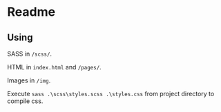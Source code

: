 # Readme

## Using

SASS in `/scss/`.

HTML in `index.html` and `/pages/`.

Images in `/img`.

Execute `sass .\scss\styles.scss .\styles.css` from project directory to compile css.
